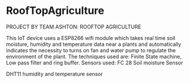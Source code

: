 # RoofTopAgriculture

PROJECT BY TEAM ASHTON: ROOFTOP AGRICULTURE

This IoT device uses a ESP8266 wifi module which takes real time soil moisture, humidity and temperature data near a plants 
and automatically indicates the necessity to turns on fan and water pump to regulate the environment of the plant. 
The techniques used are: Finite State machine, Low pass filter and ring buffer. 
Sensors used: FC 28 Soil moisture Sensor

DHT11 humidity and temperature sensor

